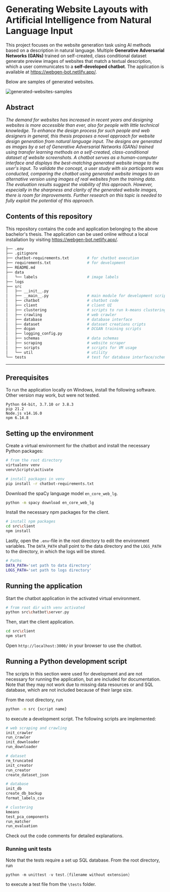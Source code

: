 # Generating Website Layouts with Artificial Intelligence from Natural Language Input

This project focuses on the website generation task using AI methods based on a description in natural language. Multiple **Generative Adversarial Networks (GANs)** trained on self-created, class conditional dataset generate preview images of websites that match a textual description, which a user communicates to a **self-developed chatbot**. The application is available at https://webgen-bot.netlify.app/.  


Below are samples of generated websites.  

![generated-websites-samples](https://user-images.githubusercontent.com/49451811/140747316-ef217c24-d4d0-4d65-aaf2-90fd9de5d8af.jpg)


## Abstract
*The demand for websites has increased in recent years and designing websites is more accessible than ever, also for people with little technical knowledge. To enhance the design process for such people and web designers in general, this thesis proposes a novel approach for website design generation from natural language input. The designs are generated as images by a set of Generative Adversarial Networks (GANs) trained using transfer learning methods on a self-created, class-conditional dataset of website screenshots. A chatbot serves as a human-computer interface and displays the best-matching generated website image to the user's input. To validate the concept, a user study with six participants was conducted, comparing the chatbot using generated website images to an alternative version using images of real websites from the training data. The evaluation results suggest the viability of this approach. However, especially in the sharpness and clarity of the generated website images, there is room for improvements. Further research on this topic is needed to fully exploit the potential of this approach.*


## Contents of this repository
This repository contains the code and application belonging to the above bachelor's thesis. The application can be used online without a local installation by visiting https://webgen-bot.netlify.app/.

```Bash
├── .env
├── .gitignore
├── chatbot-requirements.txt        # for chatbot execution
├── requirements.txt                # for development
├── README.md
├── data
│   └── labels                      # image labels
├── logs
├── src
│   ├── __init__.py
│   ├── __main__.py                 # main module for development scripts
│   ├── chatbot                     # chatbot code
│   ├── client                      # client UI
│   ├── clustering                  # scripts to run k-means clustering
│   ├── crawling                    # web crawler
│   ├── database                    # database interface
│   ├── dataset                     # dataset creations cripts
│   ├── dcgan                       # DCGAN training scripts
│   ├── logging_config.py
│   ├── schemas                     # data schemas
│   ├── scraping                    # website scraper
│   ├── scripts                     # scripts for VM usage
│   └── util                        # utility
└── tests                           # test for database interface/schemas


```

---

## Prerequisites

To run the application locally on Windows, install the following software. Other version may work, but were not tested.

```
Python 64-bit, 3.7.10 or 3.8.3
pip 21.2
Node.js v14.16.0
npm 6.14.8
```

## Setting up the environment

Create a virtual environment for the chatbot and install the necessary Python packages:

```Bash
# from the root directory
virtualenv venv
venv\Scripts\activate

# install packages in venv
pip install -r chatbot-requirements.txt
```

Download the spaCy language model `en_core_web_lg`.

```Bash
python -m spacy download en_core_web_lg
```

Install the necessary npm packages for the client.

```Bash
# install npm packages
cd src\client
npm install
```

Lastly, open the `.env`-file in the root directory to edit the environment variables. The `DATA_PATH` shall point to the data directory and the `LOGS_PATH` to the directory, in which the logs will be stored.

```Bash
# Paths
DATA_PATH='set path to data directory'
LOGS_PATH='set path to logs directory'
```

## Running the application

Start the chatbot application in the activated virtual environment.

```Bash
# from root dir with venv activated
python src\chatbot\server.py
```

Then, start the client application.

```Bash
cd src\client
npm start
```

Open `http://localhost:3000/` in your browser to use the chatbot.

## Running a Python development script

The scripts in this section were used for development and are not necessary for running the application, but are included for documentation. Note that they may not work due to missing data resources or and SQL database, which are not included because of their large size.

From the root directory, run

```Bash
python -m src {script name}
```

to execute a development script. The following scripts are implemented:

```Bash
# web scraping and crawling
init_crawler
run_crawler
init_downloader
run_downloader

# dataset
rm_truncated
init_creator
run_creator
create_dataset_json

# database
init_db
create_db_backup
format_labels_csv

# clustering
kmeans
test_pca_components
run_matcher
run_evaluation
```

Check out the code comments for detailed explanations.

### Running unit tests

Note that the tests require a set up SQL database. From the root directory, run

```PowerShell
python -m unittest -v test.{filename without extension}
```

to execute a test file from the `\tests` folder.
